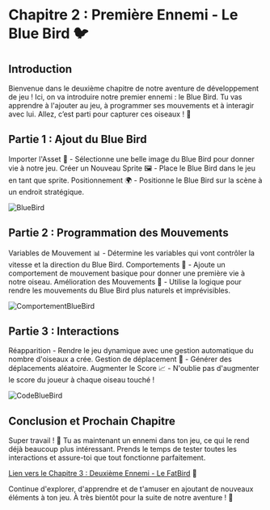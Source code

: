 # Chapitre 2 : Première Ennemi - Le Blue Bird 🐦
## Introduction
Bienvenue dans le deuxième chapitre de notre aventure de développement de jeu ! Ici, on va introduire notre premier ennemi : le Blue Bird. Tu vas apprendre à l'ajouter au jeu, à programmer ses mouvements et à interagir avec lui. Allez, c’est parti pour capturer ces oiseaux ! 🚀

## Partie 1 : Ajout du Blue Bird

Importer l'Asset 🎨 - Sélectionne une belle image du Blue Bird pour donner vie à notre jeu.
Créer un Nouveau Sprite 🖼️ - Place le Blue Bird dans le jeu en tant que sprite.
Positionnement 🌍 - Positionne le Blue Bird sur la scène à un endroit stratégique.

![BlueBird](Images/BlueBird.png)

## Partie 2 : Programmation des Mouvements

Variables de Mouvement 📊 - Détermine les variables qui vont contrôler la vitesse et la direction du Blue Bird.
Comportements 🤖 - Ajoute un comportement de mouvement basique pour donner une première vie à notre oiseau.
Amélioration des Mouvements 🔧 - Utilise la logique pour rendre les mouvements du Blue Bird plus naturels et imprévisibles.

![ComportementBlueBird](Images/ComportementBlueBird.png)

## Partie 3 : Interactions

Réapparition - Rendre le jeu dynamique avec une gestion automatique du nombre d'oiseaux a crée.
Gestion de déplacement 🤖 - Générer des déplacements aléatoire.
Augmenter le Score 📈 - N'oublie pas d'augmenter le score du joueur à chaque oiseau touché !

![CodeBlueBird](Images/CodeBlueBird.png)

## Conclusion et Prochain Chapitre

Super travail ! 🌟 Tu as maintenant un ennemi dans ton jeu, ce qui le rend déjà beaucoup plus intéressant. Prends le temps de tester toutes les interactions et assure-toi que tout fonctionne parfaitement.

[Lien vers le Chapitre 3 : Deuxième Ennemi - Le FatBird](https://github.com/g404-code-gaming/BirdHunt/blob/main/Création-Du-Jeu/3.FatBird.md) 🦜

Continue d'explorer, d'apprendre et de t'amuser en ajoutant de nouveaux éléments à ton jeu. À très bientôt pour la suite de notre aventure ! 🚀

